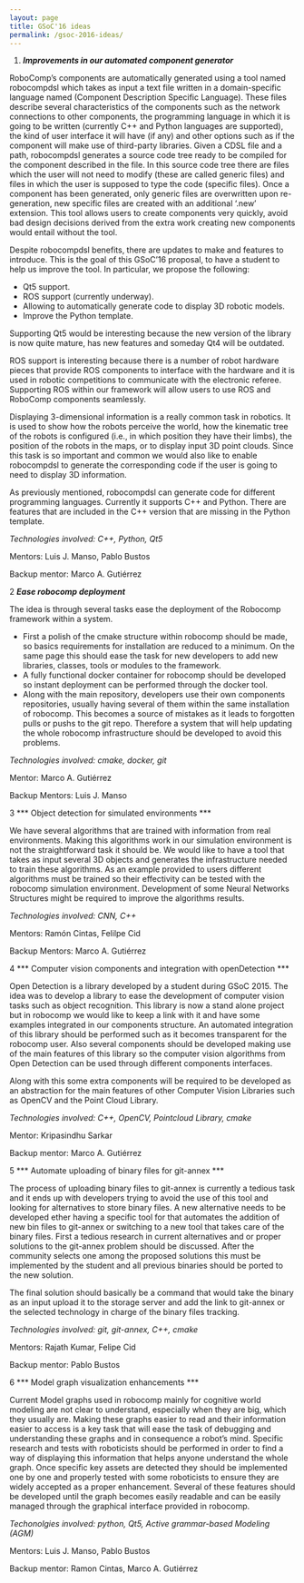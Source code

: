 ```yaml
---
layout: page
title: GSoC'16 ideas
permalink: /gsoc-2016-ideas/
---
```


1. ***Improvements in our automated component generator***

RoboComp’s components are automatically generated using a tool named robocompdsl which takes as input a text file written in a domain-specific language named (Component Description Specific Language). These files describe several characteristics of the components such as the network connections to other components, the programming language in which it is going to be written (currently C++ and Python languages are supported), the kind of user interface it will have (if any) and other options such as if the component will make use of third-party libraries. Given a CDSL file and a path, robocompdsl generates a source code tree ready to be compiled for the component described in the file. In this source code tree there are files which the user will not need to modify (these are called generic files) and files in which the user is supposed to type the code (specific files). Once a component has been generated, only generic files are overwritten upon re-generation, new specific files are created with an additional ‘.new’ extension. This tool allows users to create components very quickly, avoid bad design decisions derived from the extra work creating new components would entail without the tool.

Despite robocompdsl benefits, there are updates to make and features to introduce. This is the goal of this GSoC’16 proposal, to have a student to help us improve the tool. In particular, we propose the following:

- Qt5 support.
- ROS support (currently underway).
- Allowing to automatically generate code to display 3D robotic models.
- Improve the Python template.

Supporting Qt5 would be interesting because the new version of the library is now quite mature, has new features and someday Qt4 will be outdated.

ROS support is interesting because there is a number of robot hardware pieces that provide ROS components to interface with the hardware and it is used in robotic competitions to communicate with the electronic referee. Supporting ROS within our framework will allow users to use ROS and RoboComp components seamlessly.

Displaying 3-dimensional information is a really common task in robotics. It is used to show how the robots perceive the world, how the kinematic tree of the robots is configured (i.e., in which position they have their limbs), the position of the robots in the maps, or to display  input 3D point clouds. Since this task is so important and common we would also like to enable robocompdsl to generate the corresponding code if the user is going to need to display 3D information.

As previously mentioned, robocompdsl can generate code for different programming languages. Currently it supports C++ and Python. There are features that are included in the C++ version that are missing in the Python template.

*Technologies involved:  C++, Python, Qt5*

Mentors: Luis J. Manso, Pablo Bustos

Backup mentor: Marco A. Gutiérrez

2 ***Ease robocomp deployment***

The idea is through several tasks ease the deployment of the Robocomp framework within a system. 

- First a polish of the cmake structure within robocomp should be made, so basics requirements for installation are reduced to a minimum. On the same page this should ease the task for new developers to add new libraries, classes, tools or modules to the framework. 
- A fully functional docker container for robocomp should be developed so instant deployment can be performed through the docker tool.
- Along with the main repository, developers use their own components repositories, usually having several of them within the same installation of robocomp. This becomes a source of mistakes as it leads to forgotten pulls or pushs to the git repo. Therefore a system that will help updating the whole robocomp infrastructure should be developed to avoid this problems.

*Technologies involved: cmake, docker, git*

Mentor: Marco A. Gutiérrez

Backup Mentors: Luis J. Manso 

3 *** Object detection for simulated environments ***

We have several algorithms that are trained with information from real environments. Making this algorithms work in our simulation environment is not the straightforward task it should be. We would like to have a tool that takes as input several 3D objects and generates the infrastructure needed to train these algorithms. As an example provided to users different algorithms must be trained so their effectivity can be tested with the robocomp simulation environment. Development of some Neural Networks Structures might be required to improve the algorithms results.

*Technologies involved: CNN, C++*

Mentors: Ramón Cintas, Felilpe Cid

Backup Mentors: Marco A. Gutiérrez

4 *** Computer vision components and integration with openDetection ***

Open Detection is a library developed by a student during GSoC 2015. The idea was to develop a library to ease the development of computer vision tasks such as object recognition. This library is now a stand alone project but in robocomp we would like to keep a link with it and have some examples integrated in our components structure. An automated integration of this library should be performed such as it becomes transparent for the robocomp user. Also several components should be developed making use of the main features of this library so the computer vision algorithms from Open Detection can be used through different components interfaces. 

Along with this some extra components will be required to be developed as an abstraction for the main features of other Computer Vision Libraries such as OpenCV and the Point Cloud Library. 

*Technologies involved:  C++, OpenCV, Pointcloud Library, cmake*

Mentor: Kripasindhu Sarkar

Backup mentor: Marco A. Gutiérrez

5 *** Automate uploading of binary files for git-annex ***

The process of uploading binary files to git-annex is currently a tedious task and it ends up with developers trying to avoid the use of this tool and looking for alternatives to store binary files. A new alternative needs to be developed ether having a specific tool for that automates the addition of new bin files to git-annex or switching to a new tool that takes care of the binary files. First a tedious research in current alternatives and or proper solutions to the git-annex problem should be discussed. After the community selects one among the proposed solutions this must be implemented by the student and all previous binaries should be ported to the new solution. 

The final solution should basically be a command that would take the binary as an input upload it to the storage server and add the link to git-annex or the selected technology in charge of the binary files tracking. 

*Technologies involved: git, git-annex, C++, cmake*

Mentors: Rajath Kumar, Felipe Cid

Backup mentor: Pablo Bustos

6 *** Model graph visualization enhancements ***

Current Model graphs used in robocomp mainly for cognitive world modeling are not clear to understand, especially when they are big, which they usually are. Making these graphs easier to read and their information easier to access is a key task that will ease the task of debugging and understanding these graphs and in consequence a robot’s mind. Specific research and tests with roboticists should be performed in order to find a way of displaying this information that helps anyone understand the whole graph. Once specific key assets are detected they should be implemented one by one  and properly tested with some roboticists to ensure they are widely accepted as a proper enhancement. Several of these features should be developed until the graph becomes easily readable and can be easily managed through the graphical interface provided in robocomp.

*Techonolgies involved: python, Qt5, Active grammar-based Modeling (AGM)*

Mentors: Luis J. Manso, Pablo Bustos

Backup mentor: Ramon Cintas, Marco A. Gutiérrez
